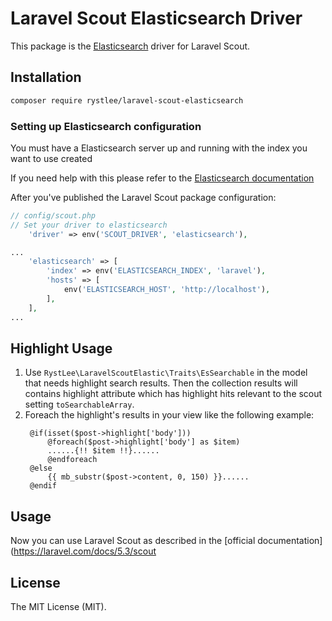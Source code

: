 # Laravel Scout Elasticsearch Driver

This package is the [Elasticsearch](https://www.elastic.co/products/elasticsearch) driver for Laravel Scout.

## Installation

``` bash
composer require rystlee/laravel-scout-elasticsearch
```

### Setting up Elasticsearch configuration
You must have a Elasticsearch server up and running with the index you want to use created

If you need help with this please refer to the [Elasticsearch documentation](https://www.elastic.co/guide/en/elasticsearch/reference/current/index.html)

After you've published the Laravel Scout package configuration:

```php
// config/scout.php
// Set your driver to elasticsearch
    'driver' => env('SCOUT_DRIVER', 'elasticsearch'),

...
    'elasticsearch' => [
        'index' => env('ELASTICSEARCH_INDEX', 'laravel'),
        'hosts' => [
            env('ELASTICSEARCH_HOST', 'http://localhost'),
        ],
    ],
...
```

## Highlight Usage

1. Use `RystLee\LaravelScoutElastic\Traits\EsSearchable` in the model that needs highlight search results. 
   Then the collection results will contains highlight attribute which has highlight hits relevant to the 
   scout setting `toSearchableArray`.
2. Foreach the highlight's results in your view like the following example:
   ```
    @if(isset($post->highlight['body']))
        @foreach($post->highlight['body'] as $item)
        ......{!! $item !!}......
        @endforeach
    @else
        {{ mb_substr($post->content, 0, 150) }}......
    @endif
   ```

## Usage

Now you can use Laravel Scout as described in the [official documentation](https://laravel.com/docs/5.3/scout

## License

The MIT License (MIT).
